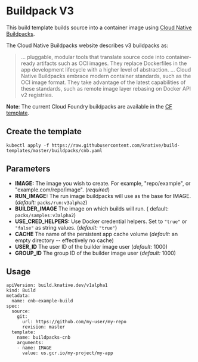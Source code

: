 # Buildpack V3

This build template builds source into a container image using [Cloud Native Buildpacks](https://buildpacks.io).

The Cloud Native Buildpacks website describes v3 buildpacks as:

> ... pluggable, modular tools that translate source code into container-ready artifacts
> such as OCI images. They replace Dockerfiles in the app development lifecycle with a higher level
> of abstraction. ...  Cloud Native Buildpacks embrace modern container standards, such as the OCI
> image format. They take advantage of the latest capabilities of these standards, such as remote
> image layer rebasing on Docker API v2 registries.

**Note**: The current Cloud Foundry buildpacks are available in the [CF template](README-CF.md).

## Create the template

```
kubectl apply -f https://raw.githubusercontent.com/knative/build-templates/master/buildpacks/cnb.yaml
```

## Parameters

* **IMAGE:** The image you wish to create. For example, "repo/example", or "example.com/repo/image". (_required_)
* **RUN_IMAGE:** The run image buildpacks will use as the base for IMAGE. (_default:_ `packs/run:v3alpha2`)
* **BUILDER_IMAGE** The image on which builds will run. ( default: `packs/samples:v3alpha2`)
* **USE_CRED_HELPERS:** Use Docker credential helpers. Set to `"true"` or `"false"` as string values. (_default:_ `"true"`)
* **CACHE** The name of the persistent app cache volume (_default:_ an empty directory -- effectively no cache)
* **USER_ID** The user ID of the builder image user (_default:_ 1000)
* **GROUP_ID** The group ID of the builder image user (_default:_ 1000)

## Usage

```
apiVersion: build.knative.dev/v1alpha1
kind: Build
metadata:
  name: cnb-example-build
spec:
  source:
    git:
      url: https://github.com/my-user/my-repo
      revision: master
  template:
    name: buildpacks-cnb
    arguments:
    - name: IMAGE
      value: us.gcr.io/my-project/my-app
```
